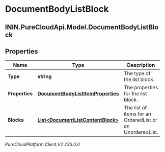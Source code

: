 # DocumentBodyListBlock

## ININ.PureCloudApi.Model.DocumentBodyListBlock

## Properties

|Name | Type | Description | Notes|
|------------ | ------------- | ------------- | -------------|
| **Type** | **string** | The type of the list block. | |
| **Properties** | [**DocumentBodyListItemProperties**](DocumentBodyListItemProperties) | The properties for the list block. | [optional] |
| **Blocks** | [**List&lt;DocumentListContentBlock&gt;**](DocumentListContentBlock) | The list of items for an OrderedList or an UnorderedList. | |



_PureCloudPlatform.Client.V2 233.0.0_
